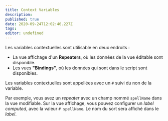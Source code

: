 ```yaml
---
title: Context Variables
description: 
published: true
date: 2020-09-24T12:02:46.227Z
tags: 
editor: undefined
---
```


Les variables contextuelles sont utilisable en deux endroits :

* La vue affichage d'un **Repeaters**, où les données de la vue éditable sont disponible.
* Les vues **"Bindings"**, où les données qui sont dans le script sont disponibles.

Les variables contextuelles sont appellées avec un `#` suivi du non de la variable.

Par exemple, vous avez un *repeater* avec un champ nommé `spellName` dans la vue modifiable. Sur la vue affichage, vous pouvez configurer un *label* *computed*, avec la valeur `# spellName`. Le nom du sort sera affiché dans le *label*.
